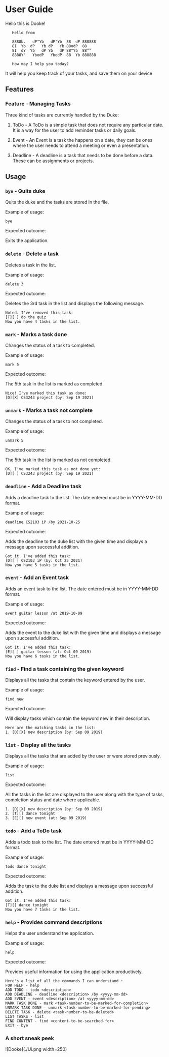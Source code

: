 # User Guide
Hello this is Dooke!

```
   Hello from
   
   8888b.   dP"Yb   dP"Yb  88  dP 888888
   8I  Yb  dP   Yb dP   Yb 88odP  88__
   8I  dY  Yb   dP Yb   dP 88"Yb  88""
   8888Y"   YbodP   YbodP  88  Yb 888888
   
   How may I help you today?
   ```

It will help you keep track of your tasks, and save them on your device

## Features

### Feature - Managing Tasks

Three kind of tasks are currently handled by the Duke:

1. ToDo - A ToDo is a simple task that does not require any particular date. It is
   a way for the user to add reminder tasks or daily goals.

2. Event - An Event is a task the happens on a date, they can be ones where the
   user needs to attend a meeting or even a presentation.

3. Deadline - A deadline is a task that needs to be done before a data. These can
   be assignments or projects.


## Usage

### `bye` - Quits duke

Quits the duke and the tasks are stored in the file.

Example of usage:

`bye`

Expected outcome:

Exits the application.

### `delete` - Delete a task

Deletes a task in the list.

Example of usage:

`delete 3`

Expected outcome:

Deletes the 3rd task in the list and displays the following message.

```
Noted. I've removed this task:
[T][ ] do the quiz
Now you have 4 tasks in the list.
```

### `mark` - Marks a task done

Changes the status of a task to completed.

Example of usage:

`mark 5`

Expected outcome:

The 5th task in the list is marked as completed.

```
Nice! I've marked this task as done:
[D][X] CS3243 project (by: Sep 19 2021)
```

### `unmark` - Marks a task not complete

Changes the status of a task to not completed.

Example of usage:

`unmark 5`

Expected outcome:

The 5th task in the list is marked as not completed.

```
OK, I've marked this task as not done yet:
[D][ ] CS3243 project (by: Sep 19 2021)
```

### `deadline` - Add a Deadline task

Adds a deadline task to the list. The date entered must be in YYYY-MM-DD format.

Example of usage:

`deadline CS2103 iP /by 2021-10-25`

Expected outcome:

Adds the deadline to the duke list with the given time
and displays a message upon successful addition.

```
Got it. I've added this task:
[D][ ] CS2103 iP (by: Oct 25 2021)
Now you have 5 tasks in the list.
```

### `event` - Add an Event task

Adds an event task to the list. The date entered must be in YYYY-MM-DD format.

Example of usage:

`event guitar lesson /at 2019-10-09`

Expected outcome:

Adds the event to the duke list with the given time
and displays a message upon successful addition.

```
Got it. I've added this task:
[E][ ] guitar lesson (at: Oct 09 2019)
Now you have 6 tasks in the list.
```

### `find` - Find a task containing the given keyword

Displays all the tasks that contain the keyword entered by the user.

Example of usage:

`find new`

Expected outcome:

Will display tasks which contain the keyword new in their description.

```
Here are the matching tasks in the list:
1. [D][X] new description (by: Sep 09 2019)
```

### `list` - Display all the tasks

Displays all the tasks that are added by the user or were stored previously.

Example of usage:

`list`

Expected outcome:

All the tasks in the list are displayed to the user along with the type of tasks,
completion status and date where applicable.

```
1. [D][X] new description (by: Sep 09 2019)
2. [T][] dance tonight
3. [E][] new event (at: Sep 09 2019)
```

### `todo` - Add a ToDo task

Adds a todo task to the list. The date entered must be in YYYY-MM-DD format.

Example of usage:

`todo dance tonight`

Expected outcome:

Adds the task to the duke list and displays a message upon successful addition.

```
Got it. I've added this task:
[T][] dance tonight
Now you have 7 tasks in the list.
```

### `help` - Provides command descriptions

Helps the user understand the application.

Example of usage:

`help`

Expected outcome:

Provides useful information for using the application productively.

```
Here's a list of all the commands I can understand : 
FOR HELP - help 
ADD TODO - todo <description>
ADD DEADLINE - deadline <description> /by <yyyy-mm-dd> 
ADD EVENT - event <description> /at <yyyy-mm-dd> 
MARK TASK DONE - mark <task-number-to-be-marked-for-completion> 
UNMARK TASK DONE - unmark <task-number-to-be-marked-for-pending> 
DELETE TASK - delete <task-number-to-be-deleted> 
LIST TASKS - list
FIND CONTENT - find <content-to-be-searched-for> 
EXIT - bye 
```

### A short sneak peek

![Dooke](./Ui.png width=250)

